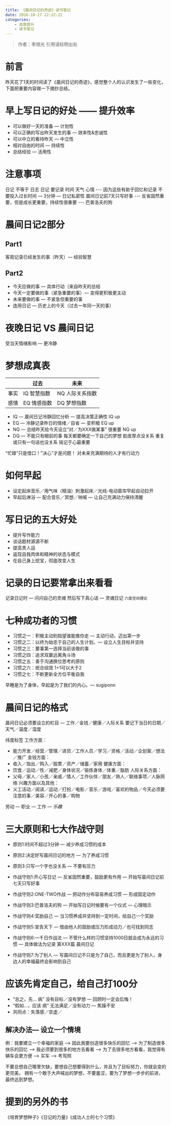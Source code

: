 ```yaml
---
title: 《晨间日记的奇迹》读书笔记
date: 2016-10-27 22:22:22
categories: 
	- 自我提升
	- 读书笔记
---
```

> 作者：李旭光
> 引用请标明出处


# 前言

昨天花了1天的时间读了《晨间日记的奇迹》，感觉整个人的认识发生了一些变化，下面把重要内容做一下摘抄总结。
# 早上写日记的好处 —— 提升效率
- 可以做好一天的准备 — 计划性
- 可以正确的写出昨天发生的事 — 效率性&忠诚性
- 可以中立的看待昨天 — 中立性
- 相对自由的时间 — 持续性
- 总结经验 — 活用性

# 注意事项
日记 不等于 日志
日记 要记录 时间 天气 心情 --- 因为这些有助于回忆和记录
不要投入过长时间 — 3分钟 — 日记私密性
晨间日记前7天只写好事 --- 反省固然重要，但是成长更重要，持续性很重要 --- 巴普洛夫的狗

# 晨间日记2部分
## Part1 
客观记录已经发生的事（昨天）— 经验智慧
## Part2 
- 今天应做的事 — 具体行动（来自昨天的总结
- 今天一定要做的事（紧急重要的事）— 变得更积极更主动
- 未来要做的事 — 不紧急但重要的事
- 连用日记 — 历史上的今天（过去一年同一天的事）

# 夜晚日记 VS 晨间日记
受当天情绪影响 — 更冷静

# 梦想成真表
|      | 过去        | 未来            |
| ---- | ----------- | --------------- |
| 事实 | IQ 智慧指数 | NQ 人际关系指数 |
| 感情 | EQ 情感指数 | DQ 梦想指数     |

- IQ — 晨间日记冷静回忆分析 — 提高决策正确性 IQ up
- EQ — 冷静记录昨日的情绪／自省 — 变积极 EQ up
- NQ — 总结昨天给今天设立“对／为XXX做某事” 很重要 NQ up
- DQ — 不能只有眼前的事 每天都要确定一下自己的梦想 脸皮厚点没关系 重复或只有一句话也没关系 铭记于心最重要

“忙碌”只是借口！“决心”才是问题！ 对未来充满期待的人才有行动力

# 如何早起
- 设定起床音乐／用气味（精油）刺激起床／光线-电动窗帘早起自动拉开
- 早起后淋浴 — 配合音乐／冥想／呐喊 — 让自己充满动力保持清醒

# 写日记的五大好处
- 提升写作能力
- 谈话题材源源不断
- 提高贵人运
- 返现自我肉体和精神的状态与模式
- 在自己身上挖宝，彻底改变人生

# 记录的日记要常拿出来看看
记录日记时 — 问问自己的灵魂 然后写下真心话 — 灵魂日记
`六度空间理论`

# 七种成功者的习惯
- 习惯之一：积极主动别指望谁能推你走 — 主动行动，迈出第一步
- 习惯之二：以终为始忠于自己的人生计划。— 设立人生目标并坚持
- 习惯之三：要事第一选择当前该做的事
- 习惯之四：追求双赢远离角斗场
- 习惯之五：善于沟通换位思考的原则
- 习惯之六：统合综效 1+1可以大于2
- 习惯之七：不断更新全方位平衡自我

早睡是为了身体，早起是为了我们的内心。— sugiponn

# 晨间日记的格式
晨间日记必须要设立的栏目 — 工作／金钱／健康／人际关系
要记下当日的日期／天气／温度／湿度

纬度标签
工作方面：
* 能力开发／经营／管理／进货／工作人员／学习／资格／活动／企划案／想法／推广
金钱方面：
* 收入／指出／购入／股票／资产／储蓄／家用
健康方面：
* 饮食／运动／性／减肥／身体状况／锻炼身体／体重／脂肪
人际关系方面：
* 父母／家人／小孩／亲戚／情人／工作伙伴／朋友／熟人／联络事项／人脉网络
兴趣方面以及其他：
* 义工活动／阅读／运动／打扮／电影／音乐／游戏／喜欢的物品／今天必须要注意的事／美容／开心的事／购物

劳动 — 职业 — 工作 — *乐趣*

# 三大原则和七大作战守则
* 原则1:时间不超过3分钟 — 减少养成习惯的成本
* 原则2:决定好写晨间日记的地方 — 为了养成习惯
* 原则3:只写一个字也没关系 — 不要有压力

* 作战守则1:开心写日记 — 反省固然重要，鼓励更有作用 — 开始写晨间日记前七天只写好事
* 作战守则2:ONE-TWO作战 — 把动作分布容易养成习惯 — 形成固定动作
* 作战守则3:巴普洛夫的狗 — 开始写日记时候要有一个仪式 — 心理暗示
* 作战守则4:奖励自己 — 当习惯养成并坚持到一定时间，给自己一个奖励
* 作战守则5:宣告天下 — 借由他人的鼓励或压力形成动力／也可找到同志
* 作战守则6:一千日作战法 — 不管什么样的习惯坚持1000日就会成为永远的习惯 — 具体做法为记录 第XXX篇 晨间日记
* 作战守则7:为了别人 — 写晨间日记不只是为了自己，而且更是为了别人，身边人的幸福最终会影响到自己

# 应该先肯定自己，给自己打100分
* “总之，先… 病” 没有目标／没有梦想 — 回顾时一定会后悔！
* “假如…，应该 病” 无法满足／没有动力 — 焦躁不安
* 共同点：失落感／空虚／

## 解决办法— 设立一个情境
例：我要建立一个幸福的家庭 —> 因此我要创造很多快乐的回忆 —> 为了制造很多快乐的回忆 —> 我必须要到很多的地方去看看 —> 为了去很多地方看看，我觉得有辆车会更方便 —> 买车 —> 考驾照

不要总想自己哪里欠缺，要想自己想要得到什么，并且为了目标努力，你就会变的更完美。
拥有一个敢于大声喊出的梦想，不要羞涩，要为了梦想一步步的前进，最终达到梦想。

# 提到的另外的书
《培育梦想种子》《日记的力量》《成功人士的七个习惯》
